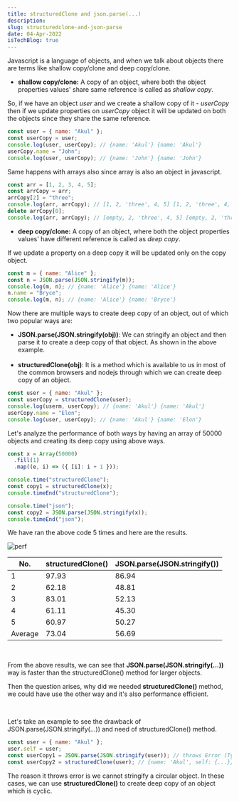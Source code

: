 ```yaml
---
title: structuredClone and json.parse(...)
description:
slug: structuredclone-and-json-parse
date: 04-Apr-2022
isTechBlog: true
---
```


Javascript is a language of objects, and when we talk about objects there are terms like shallow copy/clone and deep copy/clone.

- **shallow copy/clone:** A copy of an object, where both the object properties values' share same reference is called as <em>shallow copy</em>.

So, if we have an object <em>user</em> and we create a shallow copy of it - <em>userCopy</em> then if we update properties on <em>userCopy</em> object it will be updated on both the objects since they share the same reference.
<br/>

```javascript
const user = { name: "Akul" };
const userCopy = user;
console.log(user, userCopy); // {name: 'Akul'} {name: 'Akul'}
userCopy.name = "John";
console.log(user, userCopy); // {name: 'John'} {name: 'John'}
```

Same happens with arrays also since array is also an object in javascript.

```javascript
const arr = [1, 2, 3, 4, 5];
const arrCopy = arr;
arrCopy[2] = "three";
console.log(arr, arrCopy); // [1, 2, 'three', 4, 5] [1, 2, 'three', 4, 5]
delete arrCopy[0];
console.log(arr, arrCopy); // [empty, 2, 'three', 4, 5] [empty, 2, 'three', 4, 5]
```

- **deep copy/clone:** A copy of an object, where both the object properties values' have different reference is called as <em>deep copy</em>.

If we update a property on a deep copy it will be updated only on the copy object.

```javascript
const m = { name: "Alice" };
const n = JSON.parse(JSON.stringify(m));
console.log(m, n); // {name: 'Alice'} {name: 'Alice'}
n.name = "Bryce";
console.log(m, n); // {name: 'Alice'} {name: 'Bryce'}
```

Now there are multiple ways to create deep copy of an object, out of which two popular ways are:

- **JSON.parse(JSON.stringify(obj))**: We can stringify an object and then parse it to create a deep copy of that object. As shown in the above example.
  <br/><br/>
- **structuredClone(obj)**: It is a method which is available to us in most of the common browsers and nodejs through which we can create deep copy of an object.

```javascript
const user = { name: "Akul" };
const userCopy = structuredClone(user);
console.log(userm, userCopy); // {name: 'Akul'} {name: 'Akul'}
userCopy.name = "Elon";
console.log(user, userCopy); // {name: 'Akul'} {name: 'Elon'}
```

Let's analyze the performance of both ways by having an array of 50000 objects and creating its deep copy using above ways.

```javascript
const x = Array(50000)
  .fill(1)
  .map((e, i) => ({ [i]: i + 1 }));

console.time("structuredClone");
const copy1 = structuredClone(x);
console.timeEnd("structuredClone");

console.time("json");
const copy2 = JSON.parse(JSON.stringify(x));
console.timeEnd("json");
```

We have ran the above code 5 times and here are the results.

![perf](https://user-images.githubusercontent.com/43666833/161556075-6cf02f85-db2c-4b0d-846e-2a971b59bc22.gif)

<div class='table-wrapper'>

| No.     | structuredClone() | JSON.parse(JSON.stringify()) |
| ------- | ----------------- | ---------------------------- |
| 1       | 97.93             | 86.94                        |
| 2       | 62.18             | 48.81                        |
| 3       | 83.01             | 52.13                        |
| 4       | 61.11             | 45.30                        |
| 5       | 60.97             | 50.27                        |
| Average | 73.04             | 56.69                        |

</div>

<br/>

From the above results, we can see that **JSON.parse(JSON.stringify(...))** way is faster than the structuredClone() method for larger objects.

Then the question arises, why did we needed **structuredClone()** method, we could have use the other way and it's also performance efficient.

<br/>

Let's take an example to see the drawback of JSON.parse(JSON.stringify(...)) and need of structuredClone() method.

```javascript
const user = { name: "Akul" };
user.self = user;
const userCopy1 = JSON.parse(JSON.stringify(user)); // throws Error (TypeError: Converting circular structure to JSON)
const userCopy2 = structuredClone(user); // {name: 'Akul', self: {...}}
```

The reason it throws error is we cannot stringify a circular object. In these cases, we can use **structuredClone()** to create deep copy of an object which is cyclic.
